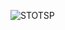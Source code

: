 ![STOTSP](https://github.com/OSHARE/OSHARE/assets/113424201/aa2abdf0-a36b-4ad3-bd1f-b6d308a6e622.gif)
